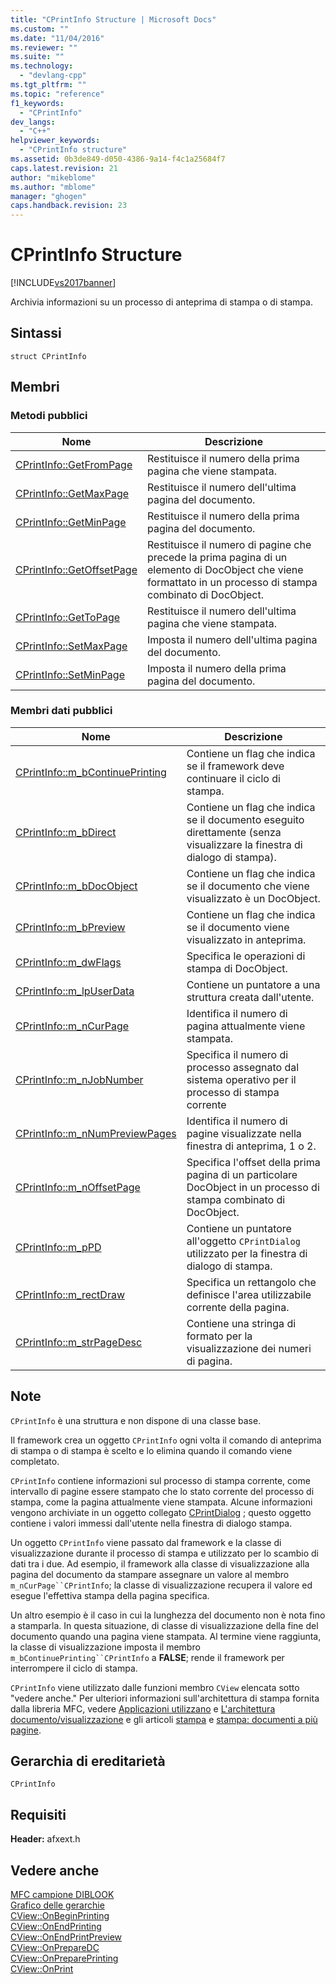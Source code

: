 ```yaml
---
title: "CPrintInfo Structure | Microsoft Docs"
ms.custom: ""
ms.date: "11/04/2016"
ms.reviewer: ""
ms.suite: ""
ms.technology: 
  - "devlang-cpp"
ms.tgt_pltfrm: ""
ms.topic: "reference"
f1_keywords: 
  - "CPrintInfo"
dev_langs: 
  - "C++"
helpviewer_keywords: 
  - "CPrintInfo structure"
ms.assetid: 0b3de849-d050-4386-9a14-f4c1a25684f7
caps.latest.revision: 21
author: "mikeblome"
ms.author: "mblome"
manager: "ghogen"
caps.handback.revision: 23
---
```

# CPrintInfo Structure
[!INCLUDE[vs2017banner](../../assembler/inline/includes/vs2017banner.md)]

Archivia informazioni su un processo di anteprima di stampa o di stampa.  
  
## Sintassi  
  
```  
struct CPrintInfo  
```  
  
## Membri  
  
### Metodi pubblici  
  
|Nome|Descrizione|  
|----------|-----------------|  
|[CPrintInfo::GetFromPage](../Topic/CPrintInfo::GetFromPage.md)|Restituisce il numero della prima pagina che viene stampata.|  
|[CPrintInfo::GetMaxPage](../Topic/CPrintInfo::GetMaxPage.md)|Restituisce il numero dell'ultima pagina del documento.|  
|[CPrintInfo::GetMinPage](../Topic/CPrintInfo::GetMinPage.md)|Restituisce il numero della prima pagina del documento.|  
|[CPrintInfo::GetOffsetPage](../Topic/CPrintInfo::GetOffsetPage.md)|Restituisce il numero di pagine che precede la prima pagina di un elemento di DocObject che viene formattato in un processo di stampa combinato di DocObject.|  
|[CPrintInfo::GetToPage](../Topic/CPrintInfo::GetToPage.md)|Restituisce il numero dell'ultima pagina che viene stampata.|  
|[CPrintInfo::SetMaxPage](../Topic/CPrintInfo::SetMaxPage.md)|Imposta il numero dell'ultima pagina del documento.|  
|[CPrintInfo::SetMinPage](../Topic/CPrintInfo::SetMinPage.md)|Imposta il numero della prima pagina del documento.|  
  
### Membri dati pubblici  
  
|Nome|Descrizione|  
|----------|-----------------|  
|[CPrintInfo::m\_bContinuePrinting](../Topic/CPrintInfo::m_bContinuePrinting.md)|Contiene un flag che indica se il framework deve continuare il ciclo di stampa.|  
|[CPrintInfo::m\_bDirect](../Topic/CPrintInfo::m_bDirect.md)|Contiene un flag che indica se il documento eseguito direttamente \(senza visualizzare la finestra di dialogo di stampa\).|  
|[CPrintInfo::m\_bDocObject](../Topic/CPrintInfo::m_bDocObject.md)|Contiene un flag che indica se il documento che viene visualizzato è un DocObject.|  
|[CPrintInfo::m\_bPreview](../Topic/CPrintInfo::m_bPreview.md)|Contiene un flag che indica se il documento viene visualizzato in anteprima.|  
|[CPrintInfo::m\_dwFlags](../Topic/CPrintInfo::m_dwFlags.md)|Specifica le operazioni di stampa di DocObject.|  
|[CPrintInfo::m\_lpUserData](../Topic/CPrintInfo::m_lpUserData.md)|Contiene un puntatore a una struttura creata dall'utente.|  
|[CPrintInfo::m\_nCurPage](../Topic/CPrintInfo::m_nCurPage.md)|Identifica il numero di pagina attualmente viene stampata.|  
|[CPrintInfo::m\_nJobNumber](../Topic/CPrintInfo::m_nJobNumber.md)|Specifica il numero di processo assegnato dal sistema operativo per il processo di stampa corrente|  
|[CPrintInfo::m\_nNumPreviewPages](../Topic/CPrintInfo::m_nNumPreviewPages.md)|Identifica il numero di pagine visualizzate nella finestra di anteprima, 1 o 2.|  
|[CPrintInfo::m\_nOffsetPage](../Topic/CPrintInfo::m_nOffsetPage.md)|Specifica l'offset della prima pagina di un particolare DocObject in un processo di stampa combinato di DocObject.|  
|[CPrintInfo::m\_pPD](../Topic/CPrintInfo::m_pPD.md)|Contiene un puntatore all'oggetto `CPrintDialog` utilizzato per la finestra di dialogo di stampa.|  
|[CPrintInfo::m\_rectDraw](../Topic/CPrintInfo::m_rectDraw.md)|Specifica un rettangolo che definisce l'area utilizzabile corrente della pagina.|  
|[CPrintInfo::m\_strPageDesc](../Topic/CPrintInfo::m_strPageDesc.md)|Contiene una stringa di formato per la visualizzazione dei numeri di pagina.|  
  
## Note  
 `CPrintInfo` è una struttura e non dispone di una classe base.  
  
 Il framework crea un oggetto `CPrintInfo` ogni volta il comando di anteprima di stampa o di stampa è scelto e lo elimina quando il comando viene completato.  
  
 `CPrintInfo` contiene informazioni sul processo di stampa corrente, come intervallo di pagine essere stampato che lo stato corrente del processo di stampa, come la pagina attualmente viene stampata.  Alcune informazioni vengono archiviate in un oggetto collegato [CPrintDialog](../../mfc/reference/cprintdialog-class.md) ; questo oggetto contiene i valori immessi dall'utente nella finestra di dialogo stampa.  
  
 Un oggetto `CPrintInfo` viene passato dal framework e la classe di visualizzazione durante il processo di stampa e utilizzato per lo scambio di dati tra i due.  Ad esempio, il framework alla classe di visualizzazione alla pagina del documento da stampare assegnare un valore al membro `m_nCurPage``CPrintInfo`; la classe di visualizzazione recupera il valore ed esegue l'effettiva stampa della pagina specifica.  
  
 Un altro esempio è il caso in cui la lunghezza del documento non è nota fino a stamparla.  In questa situazione, di classe di visualizzazione della fine del documento quando una pagina viene stampata.  Al termine viene raggiunta, la classe di visualizzazione imposta il membro `m_bContinuePrinting``CPrintInfo` a **FALSE**; rende il framework per interrompere il ciclo di stampa.  
  
 `CPrintInfo` viene utilizzato dalle funzioni membro `CView` elencata sotto "vedere anche." Per ulteriori informazioni sull'architettura di stampa fornita dalla libreria MFC, vedere [Applicazioni utilizzano](../../mfc/frame-windows.md) e [L'architettura documento\/visualizzazione](../../mfc/document-view-architecture.md) e gli articoli [stampa](../../mfc/printing.md) e [stampa: documenti a più pagine](../../mfc/multipage-documents.md).  
  
## Gerarchia di ereditarietà  
 `CPrintInfo`  
  
## Requisiti  
 **Header:** afxext.h  
  
## Vedere anche  
 [MFC campione DIBLOOK](../../top/visual-cpp-samples.md)   
 [Grafico delle gerarchie](../../mfc/hierarchy-chart.md)   
 [CView::OnBeginPrinting](../Topic/CView::OnBeginPrinting.md)   
 [CView::OnEndPrinting](../Topic/CView::OnEndPrinting.md)   
 [CView::OnEndPrintPreview](../Topic/CView::OnEndPrintPreview.md)   
 [CView::OnPrepareDC](../Topic/CView::OnPrepareDC.md)   
 [CView::OnPreparePrinting](../Topic/CView::OnPreparePrinting.md)   
 [CView::OnPrint](../Topic/CView::OnPrint.md)